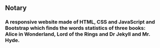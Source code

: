 ## Notary
### A responsive website made of HTML, CSS and JavaScript and Bootstrap which finds the words statistics of three books: Alice in Wonderland, Lord of the Rings and Dr Jekyll and Mr. Hyde.
